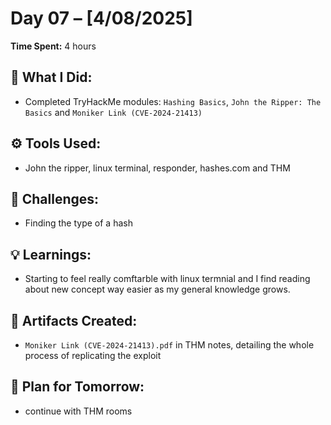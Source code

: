 # Day 07 – [4/08/2025]

**Time Spent:** 4 hours

## 🧠 What I Did:
- Completed TryHackMe modules: `Hashing Basics`, `John the Ripper: The Basics` and `Moniker Link (CVE-2024-21413)`

## ⚙️ Tools Used:
- John the ripper, linux terminal, responder, hashes.com and THM

## 🧩 Challenges:
- Finding the type of a hash

## 💡 Learnings:
- Starting to feel really comftarble with linux termnial and I find reading about new concept way easier as my general knowledge grows.

## 🧾 Artifacts Created:
- `Moniker Link (CVE-2024-21413).pdf` in THM notes, detailing the whole process of replicating the exploit

## 📌 Plan for Tomorrow:
- continue with THM rooms

